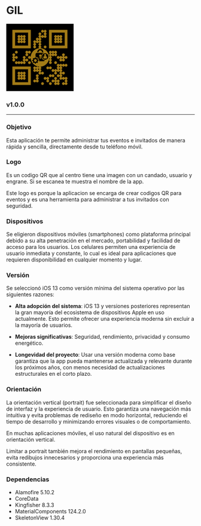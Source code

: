 # GIL

![Logo](https://github.com/antoniobandadev/GilAndroid/blob/master/app/src/main/res/drawable/img_logo180x180.png)
### v1.0.0
------------

### Objetivo

Esta aplicación te permite administrar tus eventos e invitados de manera rápida y sencilla, directamente desde tu teléfono móvil.


### Logo

Es un codigo QR que al centro tiene una imagen con un candado, usuario y engrane.
Si se escanea te muestra el nombre de la app.

Este logo es porque la aplicacion se encarga de crear codigos QR para eventos y es una herramienta para administrar a tus invitados con seguridad.

### Dispositivos
Se eligieron dispositivos móviles (smartphones) como plataforma principal debido a su alta penetración en el mercado, portabilidad y facilidad de acceso para los usuarios. Los celulares permiten una experiencia de usuario inmediata y constante, lo cual es ideal para aplicaciones que requieren disponibilidad en cualquier momento y lugar.

### Versión

Se seleccionó iOS 13 como versión mínima del sistema operativo por las siguientes razones:

- **Alta adopción del sistema**: iOS 13 y versiones posteriores representan la gran mayoría del ecosistema de dispositivos Apple en uso actualmente. Esto permite ofrecer una experiencia moderna sin excluir a la mayoría de usuarios.

- **Mejoras significativas**: Seguridad, rendimiento, privacidad y consumo energético.

- **Longevidad del proyecto**: Usar una versión moderna como base garantiza que la app pueda mantenerse actualizada y relevante durante los próximos años, con menos necesidad de actualizaciones estructurales en el corto plazo.

### Orientación
La orientación vertical (portrait) fue seleccionada para simplificar el diseño de interfaz y la experiencia de usuario. Esto garantiza una navegación más intuitiva y evita problemas de rediseño en modo horizontal, reduciendo el tiempo de desarrollo y minimizando errores visuales o de comportamiento.

En muchas aplicaciones móviles, el uso natural del dispositivo es en orientación vertical.

Limitar a portrait también mejora el rendimiento en pantallas pequeñas, evita redibujos innecesarios y proporciona una experiencia más consistente.

### Dependencias

- Alamofire 5.10.2
- CoreData
- Kingfisher 8.3.3
- MaterialComponents 124.2.0
- SkeletonView 1.30.4
